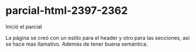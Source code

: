 # parcial-html-2397-2362

Inició el parcial

La página se creó con un estilo para el header y otro para las secciones, así se hace mas llamativo.
Además de tener buena semántica.